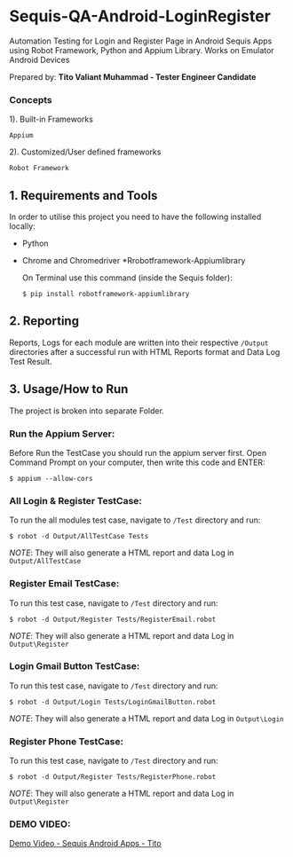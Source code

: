 # Sequis-QA-Android-LoginRegister
Automation Testing for Login and Register Page in Android Sequis Apps 
using Robot Framework, Python and Appium Library. Works on Emulator Android Devices

Prepared by:
**Tito Valiant Muhammad - Tester Engineer Candidate**

### Concepts

1). Built-in Frameworks
    
    Appium

2). Customized/User defined frameworks

    Robot Framework

## 1. Requirements and Tools

In order to utilise this project you need to have the following installed locally:

* Python
* Chrome and Chromedriver
*Rrobotframework-Appiumlibrary
    
    On Terminal use this command (inside the Sequis folder):
    ```
    $ pip install robotframework-appiumlibrary
    ```
    
## 2. Reporting

Reports, Logs for each module are written into their respective `/Output` directories after a successful run 
with HTML Reports format and Data Log Test Result.

## 3. Usage/How to Run

The project is broken into separate Folder.

### Run the Appium Server:
Before Run the TestCase you should run the appium server first.
Open Command Prompt on your computer, then write this code and ENTER:

`$ appium --allow-cors`

### All Login & Register TestCase:
To run the all modules test case, navigate to `/Test` directory and run:

`$ robot -d Output/AllTestCase Tests`

*NOTE*: They will also generate a HTML report and data Log in `Output/AllTestCase`

### Register Email TestCase:
To run this test case, navigate to `/Test` directory and run:

`$ robot -d Output/Register Tests/RegisterEmail.robot`

*NOTE*: They will also generate a HTML report and data Log in `Output\Register`

### Login Gmail Button TestCase:
To run this test case, navigate to `/Test` directory and run:

`$ robot -d Output/Login Tests/LoginGmailButton.robot`

*NOTE*: They will also generate a HTML report and data Log in `Output\Login`

### Register Phone TestCase:
To run this test case, navigate to `/Test` directory and run:

`$ robot -d Output/Register Tests/RegisterPhone.robot`

*NOTE*: They will also generate a HTML report and data Log in `Output\Register`

### DEMO VIDEO:

<a href="https://github.com/titovaliant/Sequis-QA-Android-LoginRegister/blob/d2c43bad2f0d87888650b58ff6adcc55ee859c4f/Demo%20Video%20Sequis%20QA%20Android%20Apps.mp4">Demo Video - Sequis Android Apps - Tito</a>
